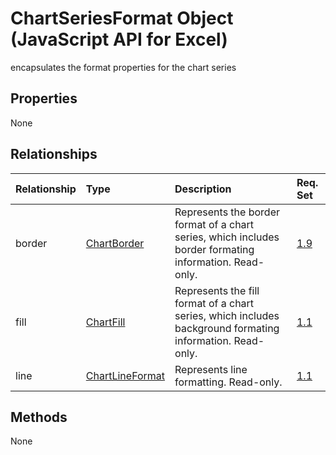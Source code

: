 # ChartSeriesFormat Object (JavaScript API for Excel)

encapsulates the format properties for the chart series

## Properties

None

## Relationships
| Relationship | Type	|Description| Req. Set|
|:---------------|:--------|:----------|:----|
|border|[ChartBorder](chartborder.md)|Represents the border format of a chart series, which includes border formating information. Read-only.|[1.9](../requirement-sets/excel-api-requirement-sets.md)|
|fill|[ChartFill](chartfill.md)|Represents the fill format of a chart series, which includes background formating information. Read-only.|[1.1](../requirement-sets/excel-api-requirement-sets.md)|
|line|[ChartLineFormat](chartlineformat.md)|Represents line formatting. Read-only.|[1.1](../requirement-sets/excel-api-requirement-sets.md)|

## Methods
None

